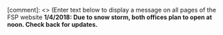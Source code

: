 [comment]: <> (Enter text below to display a message on all pages of the FSP website
**1/4/2018: Due to snow storm, both offices plan to open at noon. Check back for updates.**

